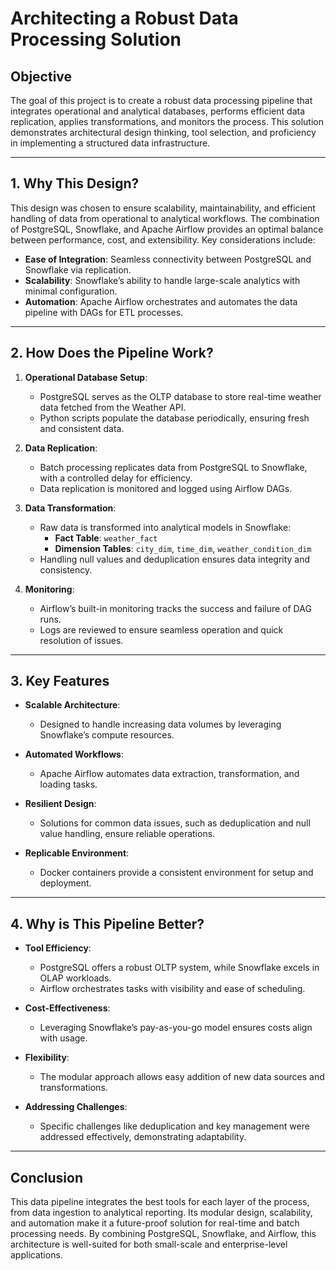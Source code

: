 # **Architecting a Robust Data Processing Solution**

## **Objective**
The goal of this project is to create a robust data processing pipeline that integrates operational and analytical databases, performs efficient data replication, applies transformations, and monitors the process. This solution demonstrates architectural design thinking, tool selection, and proficiency in implementing a structured data infrastructure.

---

## **1. Why This Design?**
This design was chosen to ensure scalability, maintainability, and efficient handling of data from operational to analytical workflows. The combination of PostgreSQL, Snowflake, and Apache Airflow provides an optimal balance between performance, cost, and extensibility. Key considerations include:  
- **Ease of Integration**: Seamless connectivity between PostgreSQL and Snowflake via replication.  
- **Scalability**: Snowflake’s ability to handle large-scale analytics with minimal configuration.  
- **Automation**: Apache Airflow orchestrates and automates the data pipeline with DAGs for ETL processes.  

---

## **2. How Does the Pipeline Work?**
1. **Operational Database Setup**:  
   - PostgreSQL serves as the OLTP database to store real-time weather data fetched from the Weather API.  
   - Python scripts populate the database periodically, ensuring fresh and consistent data.  

2. **Data Replication**:  
   - Batch processing replicates data from PostgreSQL to Snowflake, with a controlled delay for efficiency.  
   - Data replication is monitored and logged using Airflow DAGs.  

3. **Data Transformation**:  
   - Raw data is transformed into analytical models in Snowflake:  
     - **Fact Table**: `weather_fact`  
     - **Dimension Tables**: `city_dim`, `time_dim`, `weather_condition_dim`  
   - Handling null values and deduplication ensures data integrity and consistency.  

4. **Monitoring**:  
   - Airflow’s built-in monitoring tracks the success and failure of DAG runs.  
   - Logs are reviewed to ensure seamless operation and quick resolution of issues.  

---

## **3. Key Features**
- **Scalable Architecture**:  
  - Designed to handle increasing data volumes by leveraging Snowflake’s compute resources.  

- **Automated Workflows**:  
  - Apache Airflow automates data extraction, transformation, and loading tasks.  

- **Resilient Design**:  
  - Solutions for common data issues, such as deduplication and null value handling, ensure reliable operations.  

- **Replicable Environment**:  
  - Docker containers provide a consistent environment for setup and deployment.  

---

## **4. Why is This Pipeline Better?**
- **Tool Efficiency**:  
  - PostgreSQL offers a robust OLTP system, while Snowflake excels in OLAP workloads.  
  - Airflow orchestrates tasks with visibility and ease of scheduling.  

- **Cost-Effectiveness**:  
  - Leveraging Snowflake’s pay-as-you-go model ensures costs align with usage.  

- **Flexibility**:  
  - The modular approach allows easy addition of new data sources and transformations.  

- **Addressing Challenges**:  
  - Specific challenges like deduplication and key management were addressed effectively, demonstrating adaptability.  

---

## **Conclusion**
This data pipeline integrates the best tools for each layer of the process, from data ingestion to analytical reporting. Its modular design, scalability, and automation make it a future-proof solution for real-time and batch processing needs. By combining PostgreSQL, Snowflake, and Airflow, this architecture is well-suited for both small-scale and enterprise-level applications.
